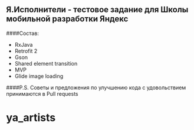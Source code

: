 ## Я.Исполнители - тестовое задание для Школы мобильной разработки Яндекс

####Состав:
+ RxJava
+ Retrofit 2
+ Gson
+ Shared element transition
+ MVP 
+ Glide image loading

####P.S.
Советы и предложения по улучшению кода с удовольствием принимаются в Pull requests
# ya_artists
